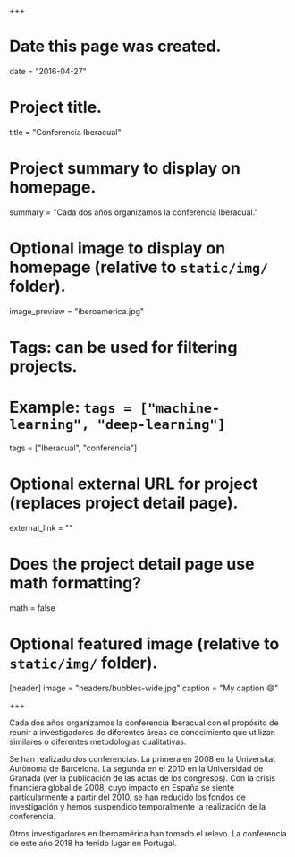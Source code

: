 +++
# Date this page was created.
date = "2016-04-27"

# Project title.
title = "Conferencia Iberacual"

# Project summary to display on homepage.
summary = "Cada dos años organizamos la conferencia Iberacual."

# Optional image to display on homepage (relative to `static/img/` folder).
image_preview = "iberoamerica.jpg"

# Tags: can be used for filtering projects.
# Example: `tags = ["machine-learning", "deep-learning"]`
tags = ["Iberacual", "conferencia"]

# Optional external URL for project (replaces project detail page).
external_link = ""

# Does the project detail page use math formatting?
math = false

# Optional featured image (relative to `static/img/` folder).
[header]
image = "headers/bubbles-wide.jpg"
caption = "My caption :smile:"

+++

Cada dos años organizamos la conferencia Iberacual con el propósito de reunir a investigadores de diferentes áreas de conocimiento que utilizan similares o diferentes metodologías cualitativas.

Se han realizado dos conferencias. La primera en 2008 en la Universitat Autònoma de Barcelona. La segunda en el 2010 en la Universidad de Granada (ver la publicación de las actas de los congresos). Con la crisis financiera global de 2008, cuyo impacto en España se siente particularmente a partir del 2010, se han reducido los fondos de investigación y hemos suspendido temporalmente la realización de la conferencia.

Otros investigadores en Iberoamérica han tomado el relevo. La conferencia de este año 2018 ha tenido lugar en Portugal.

